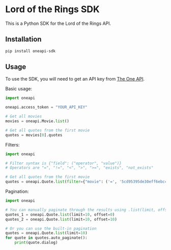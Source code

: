 # Lord of the Rings SDK

This is a Python SDK for the Lord of the Rings API.

## Installation

```bash
pip install oneapi-sdk
```

## Usage

To use the SDK, you will need to get an API key from [The One API](https://the-one-api.dev/).

Basic usage:

```python
import oneapi

oneapi.access_token = "YOUR_API_KEY"

# Get all movies
movies = oneapi.Movie.list()

# Get all quotes from the first movie
quotes = movies[0].quotes

```

Filters:

```python
import oneapi

# Filter syntax is {"field": ("operator", "value")}
# Operators are "=", "!=", "<", ">", ">=", "exists", "not_exists"

# Get all quotes from the first movie
quotes = oneapi.Quote.list(filter={"movie": ('=', '5cd95395de30eff6ebccde5c')})

```

Pagination:

```python
import oneapi

# You can manually paginate through the results using .list(limit, offset)
quotes_1 = oneapi.Quote.list(limit=10, offset=0)
quotes_2 = oneapi.Quote.list(limit=10, offset=10)

# Or you can use the built-in pagination
quotes = oneapi.Quote.list(limit=10)
for quote in quotes.auto_paginate():
    print(quote.dialog)

```
